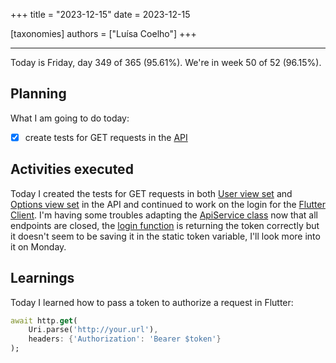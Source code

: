 +++
title = "2023-12-15"
date = 2023-12-15

[taxonomies]
authors = ["Luísa Coelho"]
+++

---

Today is Friday, day 349 of 365 (95.61%). We're in week 50 of 52 (96.15%).

## Planning

What I am going to do today:

- [x] create tests for GET requests in the [API](https://github.com/OmnicodeSolutions/luisa_drf_tutorial)

## Activities executed

Today I created the tests for GET requests in both [User view set](https://github.com/OmnicodeSolutions/luisa_drf_tutorial/blob/a24871884614fb0e5edf43319e2212dfbaff8599/tutorial/snippets/tests/test_views.py#L137C1-L152C67) and [Options view set](https://github.com/OmnicodeSolutions/luisa_drf_tutorial/blob/a24871884614fb0e5edf43319e2212dfbaff8599/tutorial/snippets/tests/test_views.py#L155C1-L170C67) in the API and continued to work on the login for the [Flutter Client](https://github.com/OmnicodeSolutions/luisa_drf_flutter_client/tree/login). I'm having some troubles adapting the [ApiService class](https://github.com/OmnicodeSolutions/luisa_drf_flutter_client/blob/login/lib/api_service.dart) now that all endpoints are closed, the [login function](https://github.com/OmnicodeSolutions/luisa_drf_flutter_client/blob/89bc061fa5fab5cdfcb0fb17db468cc2e2e2d848/lib/login.dart#L16C3-L34C4) is returning the token correctly but it doesn't seem to be saving it in the static token variable, I'll look more into it on Monday.

## Learnings

Today I learned how to pass a token to authorize a request in Flutter:

```dart
await http.get(
    Uri.parse('http://your.url'),
    headers: {'Authorization': 'Bearer $token'}
);
```
